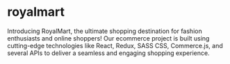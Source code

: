 # royalmart
Introducing RoyalMart, the ultimate shopping destination for fashion enthusiasts and online shoppers! Our ecommerce project is built using cutting-edge technologies like React, Redux, SASS CSS, Commerce.js, and several APIs to deliver a seamless and engaging shopping experience.
